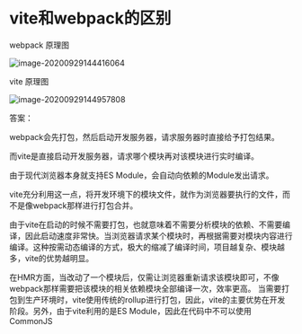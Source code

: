 # vite和webpack的区别

webpack 原理图

![image-20200929144416064](https://p3-juejin.byteimg.com/tos-cn-i-k3u1fbpfcp/9fae07439b6c478f92d7033eb627c11e~tplv-k3u1fbpfcp-zoom-in-crop-mark:3024:0:0:0.awebp)

vite 原理图

![image-20200929144957808](https://p3-juejin.byteimg.com/tos-cn-i-k3u1fbpfcp/614f50eeed37481894341ade9d0802b6~tplv-k3u1fbpfcp-zoom-in-crop-mark:3024:0:0:0.awebp)

答案：

webpack会先打包，然后启动开发服务器，请求服务器时直接给予打包结果。 

而vite是直接启动开发服务器，请求哪个模块再对该模块进行实时编译。

由于现代浏览器本身就支持ES Module，会自动向依赖的Module发出请求。

vite充分利用这一点，将开发环境下的模块文件，就作为浏览器要执行的文件，而不是像webpack那样进行打包合并。 

由于vite在启动的时候不需要打包，也就意味着不需要分析模块的依赖、不需要编译，因此启动速度非常快。当浏览器请求某个模块时，再根据需要对模块内容进行编译。这种按需动态编译的方式，极大的缩减了编译时间，项目越复杂、模块越多，vite的优势越明显。 

在HMR方面，当改动了一个模块后，仅需让浏览器重新请求该模块即可，不像webpack那样需要把该模块的相关依赖模块全部编译一次，效率更高。 当需要打包到生产环境时，vite使用传统的rollup进行打包，因此，vite的主要优势在开发阶段。另外，由于vite利用的是ES Module，因此在代码中不可以使用CommonJS

